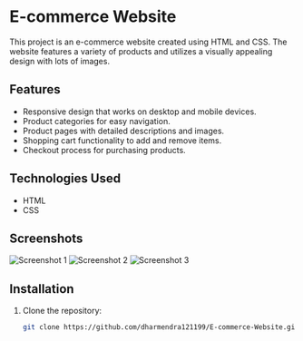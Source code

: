 # E-commerce Website

This project is an e-commerce website created using HTML and CSS. The website features a variety of products and utilizes a visually appealing design with lots of images.

## Features

- Responsive design that works on desktop and mobile devices.
- Product categories for easy navigation.
- Product pages with detailed descriptions and images.
- Shopping cart functionality to add and remove items.
- Checkout process for purchasing products.

## Technologies Used

- HTML
- CSS

## Screenshots

![Screenshot 1](C:\Users\hp\Documents\GitHub\E-commerce-Website\Home.png)
![Screenshot 2](C:\Users\hp\Documents\GitHub\E-commerce-Website\Product.png)
![Screenshot 3](C:\Users\hp\Documents\GitHub\E-commerce-Website\Shop.png)

## Installation

1. Clone the repository:

   ```bash
   git clone https://github.com/dharmendra121199/E-commerce-Website.git
